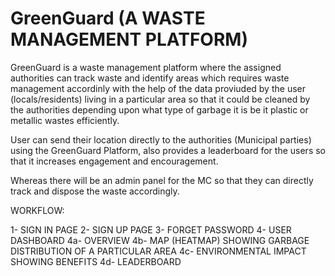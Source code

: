 # GreenGuard (A WASTE MANAGEMENT PLATFORM)

GreenGuard is a waste management platform where the assigned authorities can track waste and identify areas which requires waste management accordinly with the help of the data proviuded by the user (locals/residents) living in a particular area so that it could be cleaned by the authorities depending upon what type of garbage it is be it plastic or metallic wastes efficiently.

User can send their location directly to the authorities (Municipal parties) using the GreenGuard Platform, also provides a leaderboard for the users so that it increases engagement and encouragement.

Whereas there will be an admin panel for the MC so that they can directly track and dispose the waste accordingly.



WORKFLOW:

1- SIGN IN PAGE
2- SIGN UP PAGE
3- FORGET PASSWORD
4- USER DASHBOARD
4a- OVERVIEW
4b- MAP (HEATMAP) SHOWING GARBAGE DISTRIBUTION OF A PARTICULAR AREA
4c- ENVIRONMENTAL IMPACT SHOWING BENEFITS
4d- LEADERBOARD
